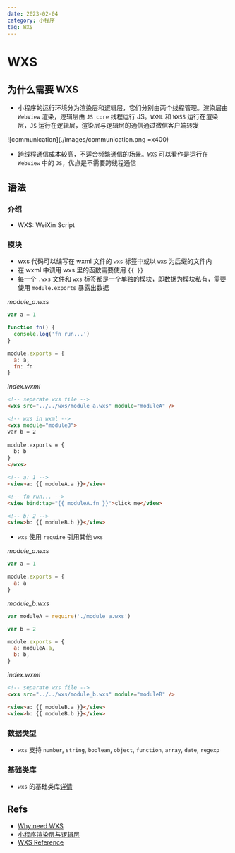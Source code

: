 ```yaml
---
date: 2023-02-04
category: 小程序
tag: WXS
---
```


# WXS

## 为什么需要 WXS

- 小程序的运行环境分为渲染层和逻辑层，它们分别由两个线程管理。渲染层由 `WebView` 渲染，逻辑层由 `JS core` 线程运行 JS。`WXML` 和 `WXSS` 运行在渲染层，`JS` 运行在逻辑层，渲染层与逻辑层的通信通过微信客户端转发

![communication](./images/communication.png =x400)

- 跨线程通信成本较高，不适合频繁通信的场景。`WXS` 可以看作是运行在 `WebView` 中的 `JS`，优点是不需要跨线程通信

## 语法

### 介绍

- WXS: WeiXin Script

### 模块

- wxs 代码可以编写在 wxml 文件的 `wxs` 标签中或以 `wxs` 为后缀的文件内
- 在 wxml 中调用 wxs 里的函数需要使用 `{{ }}`
- 每一个 `.wxs` 文件和 `wxs` 标签都是一个单独的模块，即数据为模块私有，需要使用 `module.exports` 暴露出数据

_module_a.wxs_

```js
var a = 1

function fn() {
  console.log('fn run...')
}

module.exports = {
  a: a,
  fn: fn
}
```

_index.wxml_

```html
<!-- separate wxs file -->
<wxs src="../../wxs/module_a.wxs" module="moduleA" />

<!-- wxs in wxml -->
<wxs module="moduleB">
var b = 2
  
module.exports = {
  b: b
}
</wxs>

<!-- a: 1 -->
<view>a: {{ moduleA.a }}</view>

<!-- fn run... -->
<view bind:tap="{{ moduleA.fn }}">click me</view>

<!-- b: 2 -->
<view>b: {{ moduleB.b }}</view>
```

- `wxs` 使用 `require` 引用其他 `wxs`

_module_a.wxs_

```js
var a = 1

module.exports = {
  a: a
}
```

_module_b.wxs_

```js
var moduleA = require('./module_a.wxs')

var b = 2

module.exports = {
  a: moduleA.a,
  b: b,
}
```

_index.wxml_

```html
<!-- separate wxs file -->
<wxs src="../../wxs/module_b.wxs" module="moduleB" />

<view>a: {{ moduleB.a }}</view>
<view>b: {{ moduleB.b }}</view>
```

### 数据类型

- `wxs` 支持 `number`, `string`, `boolean`, `object`, `function`, `array`, `date`, `regexp`

### 基础类库

- `wxs` 的基础类库[详情](https://developers.weixin.qq.com/miniprogram/dev/reference/wxs/07basiclibrary.html)

## Refs

- [Why need WXS](https://www.zhihu.com/question/64322737/answer/223446446)
- [小程序渲染层与逻辑层](https://developers.weixin.qq.com/miniprogram/dev/framework/quickstart/framework.html)
- [WXS Reference](https://developers.weixin.qq.com/miniprogram/dev/reference/wxs/)
